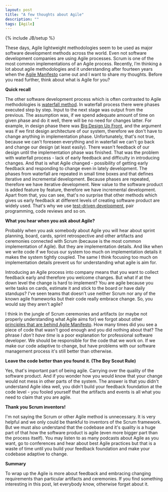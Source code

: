 ```yaml
---
layout: post
title: "A few thoughts about Agile"
description: ""
tags: [Agile]
---
```

{% include JB/setup %}

These days, Agile lightweight methodologies seem to be used as major software development methods across the world. Even not software development companies are using Agile processes. Scrum is one of the most common implementations of an Agile process. Recently, I’m thinking a lot about agile methodologies and it understanding after fourteen years when the [Agile Manifesto](http://www.agilemanifesto.org/) came out and I want to share my thoughts.
Before you read further, think about what is Agile for you?

**Quick recall**

The other software development process which is often contrasted to Agile methodologies is [waterfall method](https://en.wikipedia.org/wiki/Waterfall_model).
In waterfall process there were phases executed step by step. Input to the next stage was output from the previous. The assumption was, if we spend adequate amount of time on given phase and do it well, there will be no need for changes latter. For example, in design phase there was [Big Design Up Front](https://en.wikipedia.org/wiki/Big_Design_Up_Front), and the argument was if we first design architecture of our system, therefore we don't have to change anything in implementation phase. Unfortunately, that's not true, because we can't foreseen everything and in waterfall we can't go back and change our design (at least easily). There wasn't feedback of our design until the implementation phase was finished. That was the problem with waterfall process - lack of early feedback and difficulty in introducing changes. And that is what Agile changed - possibility of getting early feedback and responding to change even in lately development. The phases from waterfall are repeated in small time boxes and that defines iterative and incremental development. Because phases are repeated, therefore we have iterative development. New value to the software product is added feature by feature, therefore we have incremental development.
Apart from that, you can see, that's no surprise that other methods which gives us early feedback at different levels of creating software product are widely used. That's why we use [test-driven development](https://en.wikipedia.org/wiki/Test-driven_development), pair programming, code reviews and so on.

**What you hear when you ask about Agile?**

Probably when you ask somebody about Agile you will hear about sprint planning, board, cards, sprint retrospective and other artifacts and ceremonies connected with Scrum (because is the most common implementation of Agile).
But they are implementation details. And like when we write code if we focus our system too much on implementation details it makes the system tightly coupled. The same I think focusing too much on implementation details prevent us for understanding what agile is aim for.

Introducing an Agile process into company means that you want to collect feedback early and therefore you welcome changes. But what if at the down level the change is hard to implement? You are agile because you write tasks on cards, estimate it and stick to the board or have daily standups? I've seen teams that doesn't use neither Scrum nor any of the known agile frameworks but their code really embrace change. So, you would say they aren't agile? 

I think in the jungle of Scrum ceremonies and artifacts (or maybe not properly understanding what Agile aims for) we forgot about other [principles that are behind Agile Manifesto](http://www.agilemanifesto.org/principles.html). How many times did you see a piece of code that wasn't good enough and you did nothing about that? The phrase *I don't have time* is a poor explanation for professional software developer. We should be responsible for the code that we work on. If we make our code adaptive to change, but have problems with our software management process it's still better than otherwise.

**Leave the code better than you found it. (The Boy Scout Rule)**

Yes, that's important part of being agile. Carrying over the quality of the software product. And if you wonder how you would know that your change would not mess in other parts of the system. The answer is that you didn't understand Agile idea well, you didn't build your feedback foundation at the code level - you fooled yourself that the artifacts and events is all what you need to claim that you are agile.

**Thank you Scrum inventors!**

I'm not saying the Scrum or other Agile method is unnecessary. It is very helpful and we only could be thankful to inventors of the Scrum framework. But we must also understand that the codebase and it's quality is a huge part of that how the software product is agile (even more bigger part than the process itself). You may listen to as many podcasts about Agile as you want, go to conferences and hear about best Agile practices but that is a waste of time until you build your feedback foundation and make your codebase adaptive to change.

**Summary**

To wrap up the Agile is more about feedback and embracing changing requirements than particular artifacts and ceremonies. 
If you find something interesting in this post, let everybody know, otherwise forget about it.
